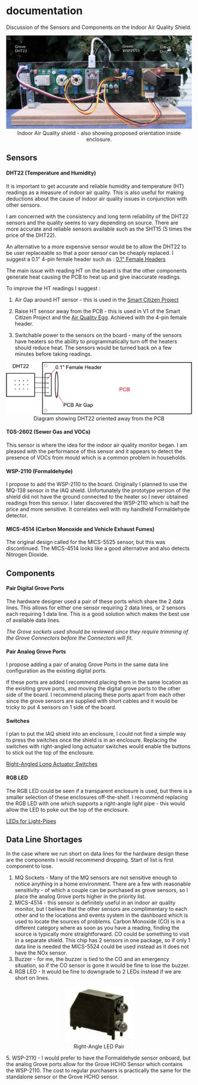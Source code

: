 # documentation

Discussion of the Sensors and Components on the Indoor Air Quality Shield.

<p align="center">
  <img src="iaq-mod-cropped-text.jpg"/>
  <br/>
  Indoor Air Quality shield - also showing proposed orientation inside enclosure.
</p>

## Sensors
#### DHT22 (Temperature and Humidity)
It is important to get accurate and reliable humidity and temperature (HT) readings as a measure of indoor air quality. This is also useful for making deductions about the cause of indoor air quality issues in conjunction with other sensors.

I am concerned with the consistency and long term reliability of the DHT22 sensors and the quality seems to vary depending on source. There are more accurate and reliable sensors available such as the SHT15 (5 times the price of the DHT22). 

An alternative to a more expensive sensor would be to allow the DHT22 to be user replaceable so that a poor sensor can be cheaply replaced. 
I suggest a 0.1" 4-pin female header such as :
<a href="http://www.pololu.com/category/50/0.100-in-2.54-mm-female-headers">0.1" Female Headers</a>

The main issue with reading HT on the board is that the other components generate heat causing the PCB to heat up and give inaccurate readings.

To improve the HT readings I suggest :

1. Air Gap around HT sensor - this is used in the <a href="https://acrobotic.com/smart-citizen">Smart Citizen Project</a>

2. Raise HT sensor away from the PCB - this is used in V1 of the Smart Citizen Project and the <a href="http://shop.wickeddevice.com/resources/air-quality-egg/">Air Quality Egg</a>. Achieved with the 4-pin female header.

3. Switchable power to the sensors on the board - many of the sensors have heaters so the ability to programmatically turn off the heaters should reduce heat. The sensors would be turned back on a few minutes before taking readings.

<p align="center">
  <img src="DHT22-heat.png"/>
  <br/>
  Diagram showing DHT22 oriented away from the PCB
</p>

#### TGS-2602 (Sewer Gas and VOCs)
This sensor is where the idea for the indoor air quality monitor began. I am pleased with the performance of this sensor and it appears to detect the presence of VOCs from mould which is a common problem in households.
#### WSP-2110 (Formaldehyde)
I propose to add the WSP-2110 to the board. Originally I planned to use the MQ-138 sensor in the IAQ shield. Unfortunately the prototype version of the shield did not have the ground connected to the  heater so I never obtained readings from this sensor. I later discovered the WSP-2110 which is half the price and more sensitive. It correlates well with my handheld Formaldehyde detector.
#### MICS-4514 (Carbon Monoxide and Vehicle Exhaust Fumes)
The original design called for the MICS-5525 sensor, but this was discontinued. The MICS-4514 looks like a good alternative and also detects Nitrogen Dioxide.
## Components
#### Pair Digital Grove Ports
The hardware designer used a pair of these ports which share the 2 data lines. This allows for either one sensor requiring 2 data lines, or 2 sensors each requiring 1 data line. This is a good solution which makes the best use of available data lines.

<i>The Grove sockets used should be reviewed since they require trimming of the Grove Connectors before the Connectors will fit.</i>
#### Pair Analog Grove Ports
I propose adding a pair of analog Grove Ports in the same data line configuration as the existing digital ports. 

If these ports are added I recommend placing them in the same location as the exisiting grove ports, and moving the digital grove ports to the other side of the board. I recommend placing these ports apart from each other since the grove sensors are supplied with short cables and it would be tricky to put 4 sensors on 1 side of the board.
#### Switches
I plan to put the IAQ shield into an enclosure, I could not find a simple way to press the switches once the shield is in an enclosure. Replacing the switches with right-angled long actuator switches would enable the buttons to stick out the top of the enclosure. 

<a href="http://www.digikey.com/product-detail/en/TL1105SF160Q/EG1839-ND/13532">Right-Angled Long Actuator Switches</a>
#### RGB LED
The RGB LED could be seen if a transparent enclosure is used, but there is a smaller selection of these enclosures off-the-shelf. I recommend replacing the RGB LED with one which supports a right-angle light pipe - this would allow the LED to poke out the top of the enclosure.

<a href="http://www.digikey.ca/Web%20Export/Supplier%20Content/Dialight_350/PDF/dialight-sg-surface-mount-leds.pdf?redirected=1">LEDs for Light-Pipes</a>

## Data Line Shortages
In the case where we run short on data lines for the hardware design these are the components I would recommend dropping. Start of list is first component to lose.

1. MQ Sockets - Many of the MQ sensors are not sensitive enough to notice anything in a home environment. There are a few with reasonable sensitivity - of which a couple can be purchased as grove sensors, so I place the analog Grove ports higher in the priority list.
2. MICS-4514 - this sensor is definitely useful in an indoor air quality monitor, but I believe that the other sensors are complimentary to each other and to the locations and events system in the dashboard which is used to locate the sources of problems. Carbon Monoxide (CO) is in a different category where as soon as you have a reading, finding the source is typically more straightforward. CO could be something to visit in a separate shield. This chip has 2 sensors in one package, so if only 1 data line is needed the MICS-5524 could be used instead as it does not have the NOx sensor.
3. Buzzer - for me, the buzzer is tied to the CO and an emergency situation, so if the CO sensor is gone it would be fine to lose the buzzer.
4. RGB LED - It would be fine to downgrade to 2 LEDs instead if we are short on lines.
<p align="center">
  <img src="led_pair.png"/>
  <br/>
  Right-Angle LED Pair
</p>
5. WSP-2110 - I would prefer to have the Formaldehyde sensor onboard, but the analog Grove ports allow for the Grove HCHO Sensor which contains the WSP-2110. The cost to regular purchasers is practically the same for the standalone sensor or the Grove HCHO sensor.
